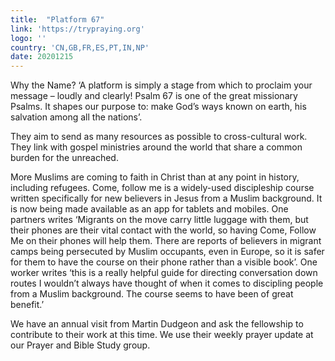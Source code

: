 ```yaml
---
title:  "Platform 67"
link: 'https://trypraying.org'
logo: ''
country: 'CN,GB,FR,ES,PT,IN,NP'
date: 20201215
---
```

Why the Name?  ‘A platform is simply a stage from which to proclaim your message – loudly and clearly!  Psalm 67 is one of the great missionary Psalms.  It shapes our purpose to: make God’s ways known on earth, his salvation among all the nations’.  

They aim to send as many resources as possible to cross-cultural work.  They link with gospel ministries around the world that share a common burden for the unreached. 

More Muslims are coming to faith in Christ than at any point in history, including refugees.  Come, follow me is a widely-used discipleship course written specifically for new believers in Jesus from a Muslim background.  It is now being made available as an app for tablets and mobiles.  One partners writes ‘Migrants on the move carry little luggage with them, but their phones are their vital contact with the world, so having Come, Follow Me on their phones will help them.  There are reports of believers in migrant camps being persecuted by Muslim occupants, even in Europe, so it is safer for them to have the course on their phone rather than a visible book’.  One worker writes ‘this is a really helpful guide for directing conversation down routes I wouldn’t always have thought of when it comes to discipling people from a Muslim background.  The course seems to have been of great benefit.’

We have an annual visit from Martin Dudgeon and ask the fellowship to contribute to their work at this time.  We use their weekly prayer update at our Prayer and Bible Study group.